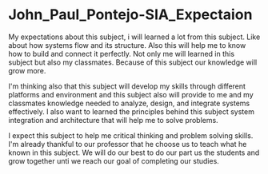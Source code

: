 # John_Paul_Pontejo-SIA_Expectaion
My expectations about this subject, i will learned a lot from this subject. Like about how systems flow and 
its structure. Also this will help me to know how to build and connect it perfectly. Not only me will learned 
in this subject but also my classmates. Because of this subject our knowledge will grow more.

I'm thinking also that this subject will develop my skills through different platforms and environment
and this subject also will provide to me and my classmates knowledge needed to analyze, design, and integrate systems effectively. 
I also want to learned the principles behind this subject system integration and architecture that will help me to solve problems.

I expect this subject to help me critical thinking and problem solving skills. I'm already thankful to our professor that
he choose us to teach what he known in this subject. We will do our best to do our part us the students and grow 
together unti we reach our goal of completing our studies.

